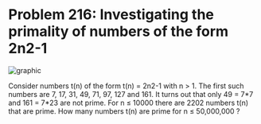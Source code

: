 # Problem 216: Investigating the primality of numbers of the form 2n2-1

![graphic](img216.gif)

Consider numbers t(n) of the form t(n) = 2n2-1 with n &gt; 1. The first
such numbers are 7, 17, 31, 49, 71, 97, 127 and 161. It turns out that
only 49 = 7\*7 and 161 = 7\*23 are not prime. For n ≤ 10000 there are
2202 numbers t(n) that are prime. How many numbers t(n) are prime for n
≤ 50,000,000 ?
